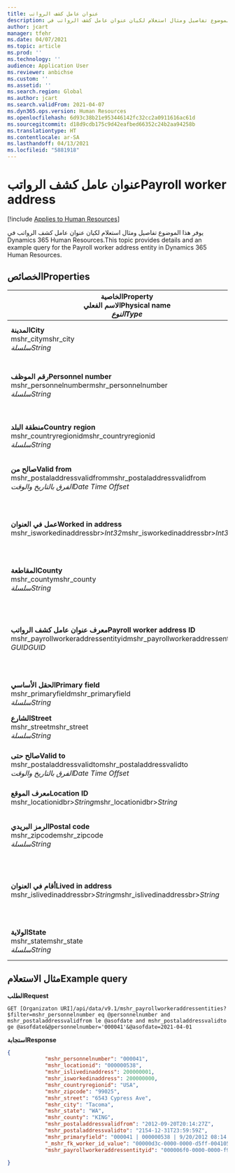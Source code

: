 ```yaml
---
title: عنوان عامل كشف الرواتب
description: يوفر هذا الموضوع تفاصيل ومثال استعلام لكيان عنوان عامل كشف الرواتب في Dynamics 365 Human Resources.
author: jcart
manager: tfehr
ms.date: 04/07/2021
ms.topic: article
ms.prod: ''
ms.technology: ''
audience: Application User
ms.reviewer: anbichse
ms.custom: ''
ms.assetid: ''
ms.search.region: Global
ms.author: jcart
ms.search.validFrom: 2021-04-07
ms.dyn365.ops.version: Human Resources
ms.openlocfilehash: 6d93c38b21e953446142fc32cc2a0911616ac61d
ms.sourcegitcommit: d18d9cdb175c9d42eafbed66352c24b2aa94258b
ms.translationtype: HT
ms.contentlocale: ar-SA
ms.lasthandoff: 04/13/2021
ms.locfileid: "5881918"
---
```

# <a name="payroll-worker-address"></a><span data-ttu-id="92f63-103">عنوان عامل كشف الرواتب</span><span class="sxs-lookup"><span data-stu-id="92f63-103">Payroll worker address</span></span>

[!include [Applies to Human Resources](../includes/applies-to-hr.md)]

<span data-ttu-id="92f63-104">يوفر هذا الموضوع تفاصيل ومثال استعلام لكيان عنوان عامل كشف الرواتب في Dynamics 365 Human Resources.</span><span class="sxs-lookup"><span data-stu-id="92f63-104">This topic provides details and an example query for the Payroll worker address entity in Dynamics 365 Human Resources.</span></span>

## <a name="properties"></a><span data-ttu-id="92f63-105">الخصائص</span><span class="sxs-lookup"><span data-stu-id="92f63-105">Properties</span></span>

| <span data-ttu-id="92f63-106">الخاصية</span><span class="sxs-lookup"><span data-stu-id="92f63-106">Property</span></span><br><span data-ttu-id="92f63-107">**الاسم الفعلي**</span><span class="sxs-lookup"><span data-stu-id="92f63-107">**Physical name**</span></span><br><span data-ttu-id="92f63-108">**_النوع_**</span><span class="sxs-lookup"><span data-stu-id="92f63-108">**_Type_**</span></span> | <span data-ttu-id="92f63-109">استخدام</span><span class="sxs-lookup"><span data-stu-id="92f63-109">Use</span></span> | <span data-ttu-id="92f63-110">الوصف</span><span class="sxs-lookup"><span data-stu-id="92f63-110">Description</span></span> |
| --- | --- | --- |
| <span data-ttu-id="92f63-111">**المدينة**</span><span class="sxs-lookup"><span data-stu-id="92f63-111">**City**</span></span><br><span data-ttu-id="92f63-112">mshr_city</span><span class="sxs-lookup"><span data-stu-id="92f63-112">mshr_city</span></span><br><span data-ttu-id="92f63-113">*سلسلة*</span><span class="sxs-lookup"><span data-stu-id="92f63-113">*String*</span></span> | <span data-ttu-id="92f63-114">للقراءة فقط</span><span class="sxs-lookup"><span data-stu-id="92f63-114">Read-only</span></span><br><span data-ttu-id="92f63-115">مطلوب</span><span class="sxs-lookup"><span data-stu-id="92f63-115">Required</span></span> | <span data-ttu-id="92f63-116">المدينة المحددة للعنوان.</span><span class="sxs-lookup"><span data-stu-id="92f63-116">The city defined for the address.</span></span>   |
| <span data-ttu-id="92f63-117">**رقم الموظف**</span><span class="sxs-lookup"><span data-stu-id="92f63-117">**Personnel number**</span></span><br><span data-ttu-id="92f63-118">mshr_personnelnumber</span><span class="sxs-lookup"><span data-stu-id="92f63-118">mshr_personnelnumber</span></span><br><span data-ttu-id="92f63-119">*سلسلة*</span><span class="sxs-lookup"><span data-stu-id="92f63-119">*String*</span></span> | <span data-ttu-id="92f63-120">للقراءة فقط</span><span class="sxs-lookup"><span data-stu-id="92f63-120">Read-only</span></span><br><span data-ttu-id="92f63-121">مطلوب</span><span class="sxs-lookup"><span data-stu-id="92f63-121">Required</span></span> | <span data-ttu-id="92f63-122">رقم الموظف الفريد الخاص بالموظف.</span><span class="sxs-lookup"><span data-stu-id="92f63-122">The employee's unique personnel number.</span></span>  |
| <span data-ttu-id="92f63-123">**منطقة البلد**</span><span class="sxs-lookup"><span data-stu-id="92f63-123">**Country region**</span></span><br><span data-ttu-id="92f63-124">mshr_countryregionid</span><span class="sxs-lookup"><span data-stu-id="92f63-124">mshr_countryregionid</span></span><br><span data-ttu-id="92f63-125">*سلسلة*</span><span class="sxs-lookup"><span data-stu-id="92f63-125">*String*</span></span> | <span data-ttu-id="92f63-126">للقراءة فقط</span><span class="sxs-lookup"><span data-stu-id="92f63-126">Read-only</span></span><br><span data-ttu-id="92f63-127">مطلوب</span><span class="sxs-lookup"><span data-stu-id="92f63-127">Required</span></span> | <span data-ttu-id="92f63-128">منطقة البلد المحددة للعنوان.</span><span class="sxs-lookup"><span data-stu-id="92f63-128">The country region defined for the address</span></span>  |
| <span data-ttu-id="92f63-129">**صالح من**</span><span class="sxs-lookup"><span data-stu-id="92f63-129">**Valid from**</span></span><br><span data-ttu-id="92f63-130">mshr_postaladdressvalidfrom</span><span class="sxs-lookup"><span data-stu-id="92f63-130">mshr_postaladdressvalidfrom</span></span><br><span data-ttu-id="92f63-131">*الفرق بالتاريخ والوقت*</span><span class="sxs-lookup"><span data-stu-id="92f63-131">*Date Time Offset*</span></span> | <span data-ttu-id="92f63-132">للقراءة فقط</span><span class="sxs-lookup"><span data-stu-id="92f63-132">Read-only</span></span> <br><span data-ttu-id="92f63-133">مطلوب</span><span class="sxs-lookup"><span data-stu-id="92f63-133">Required</span></span> | <span data-ttu-id="92f63-134">تاريخ بدء صلاحية العنوان.</span><span class="sxs-lookup"><span data-stu-id="92f63-134">The date the address is valid from.</span></span> |
| <span data-ttu-id="92f63-135">**عمل في العنوان**</span><span class="sxs-lookup"><span data-stu-id="92f63-135">**Worked in address**</span></span><br><span data-ttu-id="92f63-136">mshr_isworkedinaddressbr>*Int32*</span><span class="sxs-lookup"><span data-stu-id="92f63-136">mshr_isworkedinaddressbr>*Int32*</span></span> | <span data-ttu-id="92f63-137">للقراءة فقط</span><span class="sxs-lookup"><span data-stu-id="92f63-137">Read-only</span></span><br><span data-ttu-id="92f63-138">مطلوب</span><span class="sxs-lookup"><span data-stu-id="92f63-138">Required</span></span> | <span data-ttu-id="92f63-139">الإشارة إلى ما إذا كان العنوان هو المكان الذي يعمل به الموظف.</span><span class="sxs-lookup"><span data-stu-id="92f63-139">Denotes if the address is where the employee works.</span></span> |
| <span data-ttu-id="92f63-140">**المقاطعة**</span><span class="sxs-lookup"><span data-stu-id="92f63-140">**County**</span></span><br><span data-ttu-id="92f63-141">mshr_county</span><span class="sxs-lookup"><span data-stu-id="92f63-141">mshr_county</span></span><br><span data-ttu-id="92f63-142">*سلسلة*</span><span class="sxs-lookup"><span data-stu-id="92f63-142">*String*</span></span> | <span data-ttu-id="92f63-143">للقراءة فقط</span><span class="sxs-lookup"><span data-stu-id="92f63-143">Read-only</span></span><br><span data-ttu-id="92f63-144">مطلوب</span><span class="sxs-lookup"><span data-stu-id="92f63-144">Required</span></span> | <span data-ttu-id="92f63-145">البلد المحدد للعنوان.</span><span class="sxs-lookup"><span data-stu-id="92f63-145">The county defined for the address.</span></span>  |
| <span data-ttu-id="92f63-146">**معرف عنوان عامل كشف الرواتب**</span><span class="sxs-lookup"><span data-stu-id="92f63-146">**Payroll worker address ID**</span></span><br><span data-ttu-id="92f63-147">mshr_payrollworkeraddressentityid</span><span class="sxs-lookup"><span data-stu-id="92f63-147">mshr_payrollworkeraddressentityid</span></span><br><span data-ttu-id="92f63-148">*GUID*</span><span class="sxs-lookup"><span data-stu-id="92f63-148">*GUID*</span></span> | <span data-ttu-id="92f63-149">مطلوب</span><span class="sxs-lookup"><span data-stu-id="92f63-149">Required</span></span><br><span data-ttu-id="92f63-150">النظام منشأ</span><span class="sxs-lookup"><span data-stu-id="92f63-150">System generated</span></span> | <span data-ttu-id="92f63-151">قيمة معرف GUID منشأ بواسطة النظام لتعريف العنوان بشكل فريد.</span><span class="sxs-lookup"><span data-stu-id="92f63-151">A system-generated GUID value to uniquely identify the address.</span></span>  |
| <span data-ttu-id="92f63-152">**الحقل الأساسي**</span><span class="sxs-lookup"><span data-stu-id="92f63-152">**Primary field**</span></span><br><span data-ttu-id="92f63-153">mshr_primaryfield</span><span class="sxs-lookup"><span data-stu-id="92f63-153">mshr_primaryfield</span></span><br><span data-ttu-id="92f63-154">*سلسلة*</span><span class="sxs-lookup"><span data-stu-id="92f63-154">*String*</span></span> | <span data-ttu-id="92f63-155">للقراءة فقط</span><span class="sxs-lookup"><span data-stu-id="92f63-155">Read-only</span></span><br><span data-ttu-id="92f63-156">مطلوب</span><span class="sxs-lookup"><span data-stu-id="92f63-156">Required</span></span> |  |
| <span data-ttu-id="92f63-157">**الشارع**</span><span class="sxs-lookup"><span data-stu-id="92f63-157">**Street**</span></span><br><span data-ttu-id="92f63-158">mshr_street</span><span class="sxs-lookup"><span data-stu-id="92f63-158">mshr_street</span></span><br><span data-ttu-id="92f63-159">*سلسلة*</span><span class="sxs-lookup"><span data-stu-id="92f63-159">*String*</span></span> | <span data-ttu-id="92f63-160">للقراءة فقط</span><span class="sxs-lookup"><span data-stu-id="92f63-160">Read-only</span></span><br><span data-ttu-id="92f63-161">مطلوب</span><span class="sxs-lookup"><span data-stu-id="92f63-161">Required</span></span> | <span data-ttu-id="92f63-162">الشارع المحدد للعنوان.</span><span class="sxs-lookup"><span data-stu-id="92f63-162">The street defined for the address.</span></span> |
| <span data-ttu-id="92f63-163">**صالح حتى**</span><span class="sxs-lookup"><span data-stu-id="92f63-163">**Valid to**</span></span><br><span data-ttu-id="92f63-164">mshr_postaladdressvalidto</span><span class="sxs-lookup"><span data-stu-id="92f63-164">mshr_postaladdressvalidto</span></span><br><span data-ttu-id="92f63-165">*الفرق بالتاريخ والوقت*</span><span class="sxs-lookup"><span data-stu-id="92f63-165">*Date Time Offset*</span></span> | <span data-ttu-id="92f63-166">للقراءة فقط</span><span class="sxs-lookup"><span data-stu-id="92f63-166">Read-only</span></span> <br><span data-ttu-id="92f63-167">مطلوب</span><span class="sxs-lookup"><span data-stu-id="92f63-167">Required</span></span> | <span data-ttu-id="92f63-168">تاريخ انتهاء صلاحية العنوان.</span><span class="sxs-lookup"><span data-stu-id="92f63-168">The date the address is valid to.</span></span>  |
| <span data-ttu-id="92f63-169">**معرف الموقع**</span><span class="sxs-lookup"><span data-stu-id="92f63-169">**Location ID**</span></span><br><span data-ttu-id="92f63-170">mshr_locationidbr>*String*</span><span class="sxs-lookup"><span data-stu-id="92f63-170">mshr_locationidbr>*String*</span></span> | <span data-ttu-id="92f63-171">للقراءة فقط</span><span class="sxs-lookup"><span data-stu-id="92f63-171">Read-only</span></span> <br><span data-ttu-id="92f63-172">مطلوب</span><span class="sxs-lookup"><span data-stu-id="92f63-172">Required</span></span> | <span data-ttu-id="92f63-173">المعرف الخاص بالعنوان.</span><span class="sxs-lookup"><span data-stu-id="92f63-173">The ID for the address.</span></span>  |
| <span data-ttu-id="92f63-174">**الرمز البريدي**</span><span class="sxs-lookup"><span data-stu-id="92f63-174">**Postal code**</span></span><br><span data-ttu-id="92f63-175">mshr_zipcode</span><span class="sxs-lookup"><span data-stu-id="92f63-175">mshr_zipcode</span></span><br><span data-ttu-id="92f63-176">*سلسلة*</span><span class="sxs-lookup"><span data-stu-id="92f63-176">*String*</span></span> | <span data-ttu-id="92f63-177">للقراءة فقط</span><span class="sxs-lookup"><span data-stu-id="92f63-177">Read-only</span></span> <br><span data-ttu-id="92f63-178">مطلوب</span><span class="sxs-lookup"><span data-stu-id="92f63-178">Required</span></span> |<span data-ttu-id="92f63-179">رقم التعريف المحدد للموظف.</span><span class="sxs-lookup"><span data-stu-id="92f63-179">The identification number defined for the employee.</span></span>  |
| <span data-ttu-id="92f63-180">**أقام في العنوان**</span><span class="sxs-lookup"><span data-stu-id="92f63-180">**Lived in address**</span></span><br><span data-ttu-id="92f63-181">mshr_islivedinaddressbr>*String*</span><span class="sxs-lookup"><span data-stu-id="92f63-181">mshr_islivedinaddressbr>*String*</span></span> | <span data-ttu-id="92f63-182">للقراءة فقط</span><span class="sxs-lookup"><span data-stu-id="92f63-182">Read-only</span></span><br><span data-ttu-id="92f63-183">مطلوب</span><span class="sxs-lookup"><span data-stu-id="92f63-183">Required</span></span> | <span data-ttu-id="92f63-184">الإشارة إلى ما إذا كان العنوان هو المكان الذي يقيم فيه الموظف.</span><span class="sxs-lookup"><span data-stu-id="92f63-184">Denotes if the address is where the employee lives.</span></span> |
| <span data-ttu-id="92f63-185">**الولاية**</span><span class="sxs-lookup"><span data-stu-id="92f63-185">**State**</span></span><br><span data-ttu-id="92f63-186">mshr_state</span><span class="sxs-lookup"><span data-stu-id="92f63-186">mshr_state</span></span><br><span data-ttu-id="92f63-187">*سلسلة*</span><span class="sxs-lookup"><span data-stu-id="92f63-187">*String*</span></span> | <span data-ttu-id="92f63-188">للقراءة فقط</span><span class="sxs-lookup"><span data-stu-id="92f63-188">Read-only</span></span><br><span data-ttu-id="92f63-189">مطلوب</span><span class="sxs-lookup"><span data-stu-id="92f63-189">Required</span></span> | <span data-ttu-id="92f63-190">الولاية المحددة للعنوان.</span><span class="sxs-lookup"><span data-stu-id="92f63-190">The state defined for the address.</span></span>  |

## <a name="example-query"></a><span data-ttu-id="92f63-191">مثال الاستعلام</span><span class="sxs-lookup"><span data-stu-id="92f63-191">Example query</span></span>

<span data-ttu-id="92f63-192">**الطلب**</span><span class="sxs-lookup"><span data-stu-id="92f63-192">**Request**</span></span>

```http
GET [Organizaton URI]/api/data/v9.1/mshr_payrollworkeraddressentities?$filter=mshr_personnelnumber eq @personnelnumber and mshr_postaladdressvalidfrom le @asofdate and mshr_postaladdressvalidto ge @asofdate&@personnelnumber='000041'&@asofdate=2021-04-01
```

<span data-ttu-id="92f63-193">**استجابة**</span><span class="sxs-lookup"><span data-stu-id="92f63-193">**Response**</span></span>

```json
{
            "mshr_personnelnumber": "000041",
            "mshr_locationid": "000000538",
            "mshr_islivedinaddress": 200000001,
            "mshr_isworkedinaddress": 200000000,
            "mshr_countryregionid": "USA",
            "mshr_zipcode": "99025",
            "mshr_street": "6543 Cypress Ave",
            "mshr_city": "Tacoma",
            "mshr_state": "WA",
            "mshr_county": "KING",
            "mshr_postaladdressvalidfrom": "2012-09-20T20:14:27Z",
            "mshr_postaladdressvalidto": "2154-12-31T23:59:59Z",
            "mshr_primaryfield": "000041 | 000000538 | 9/20/2012 08:14:27 pm",
            "_mshr_fk_worker_id_value": "00000d3c-0000-0000-d5ff-004105000000",
            "mshr_payrollworkeraddressentityid": "000006f0-0000-0000-f90f-014105000000"

}
```

